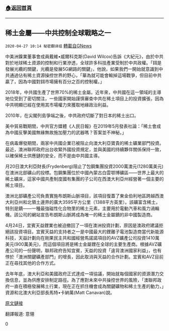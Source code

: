 ###  [:house:返回首頁](https://github.com/ourhimalayas/txt)
---

## 稀土金屬——中共控制全球戰略之一
`2020-04-27 10:14 秘密翻译组` [轉載自GNews](https://gnews.org/zh-hant/186821/)

中美洲鎳業董事會成員戴維•威爾科克斯(David Wilcox)告訴《大紀元》，由於中共對於地球稀土資源的控制和行業滲透，全球許多科技產業受制於中共政權。「鉺是發展光纜的關鍵，光纜是發展5G網路的關鍵」，他說，如果我們一開始就意識到中共通過佔有稀土資源操控世界的野心，「華為就可能會輸掉這場戰爭，但目前中共贏了，因為中國對鉺市場擁有百分之百的控制權。」

2018年，中共國生產了世界70%的稀土金屬。近年來，中共國在這一領域的主導地位受到了密切關注，一些國家開始謹慎審查中共在稀土項目上的投資擴張，因為中共明顯已經在使用其市場權力來獲取地緣政治利益。

2010年，在尖閣列島爭端之後，中共政府切斷了對日本的稀土出口。

美中貿易戰期間，中共官方媒體《人民日報》在2019年5月發表社論：「稀土會成為中國反擊美國無緣無故施加壓力的武器嗎？答案並不神秘。」

在病毒爆發期間，兩家中共國企業已被阻止向澳大利亞寶貴的稀土礦業部門投資。 最近，澳洲聯邦政府出台收緊外國投資規定，並與美國的持續夥伴關係保持一致，以確保稀土供應鏈的安全，而不是由中共國主導。

月20日澳大利亞財長(Frydenberg)阻止了包鋼集團投資2000萬澳元(1280萬美元)在澳洲北部礦山的投標。包鋼集團位於中國內蒙古白雲鄂博礦區——世界上最大的稀土礦床，這家中國共產制度國有集團的子公司在西澳大利亞州經營著一個主要的稀土項目。

澳洲北部礦產公司負責實施布朗斯山脈項目，該項目復蓋了東金伯利地區跨越西澳大利亞州和北領土邊界的廣大3595平方公里（1388平方英里）。該礦富含稀土，特別是鏑——一種最強磁性化合物里的稀土元素，主要用於電動汽車和風力渦輪機。該公司的網站宣告布朗斯山脈將成為唯一的稀土金屬鏑的非中國製造商。

4月24日，宜賓天益鋰業也被迫撤回了一項在澳洲投資計劃，原因是澳政府建議拒絕該投資項目。宜賓天益的支持者之一是中國最大的鋰離子電池製造商當代新能源科技，天益計劃向在剛果民主共和國經營馬諾諾項目的AVZ礦產公司投資1410萬美元(900萬美元)，而這個項目將是稀士金屬鋰在全球的主要生產商。根據AVZ礦產公司的一份聲明，聯邦政府告知宜賓，天益的投資「違背澳洲國家利益」，也有悖於「澳洲關鍵礦產部門」的增長，因此取消與天益的合作計劃。宜賓和AVZ目前正在尋找其他的合作方式。

去年年底，澳大利亞和美國政府正式達成一項協議，開始就每個國家的資源潛力交換信息，並為供應安排制定路徑。為了應對未來中共操控世界的風險，「澳聯邦政府一直在積極發展稀土行業，現在正在抓住機會成為關鍵礦物和稀土生產的動力，」資源和北澳大利亞部長馬特•卡納萬(Matt Canavan)說。

[原文鏈接](https://www.theepochtimes.com/two-chinese-firms-blocked-from-australias-rare-earth-sector_3327267.html)

翻譯報道: 意翎

0
